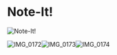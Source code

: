 # Note-It!

![Note-It!](https://github.com/Saksham-3/Note-It/assets/149017293/e4574a95-5f31-4548-b98a-1e8f16dc866a)

![IMG_0172](https://github.com/Saksham-3/Note-It/assets/149017293/29ac25fd-a5b9-4ccd-bfed-acae93e74a09)![IMG_0173](https://github.com/Saksham-3/Note-It/assets/149017293/fa66e9a5-abc1-4179-87ed-5d3898884ef8)![IMG_0174](https://github.com/Saksham-3/Note-It/assets/149017293/13591e5e-88b6-45a9-9f41-607ac4431362)


